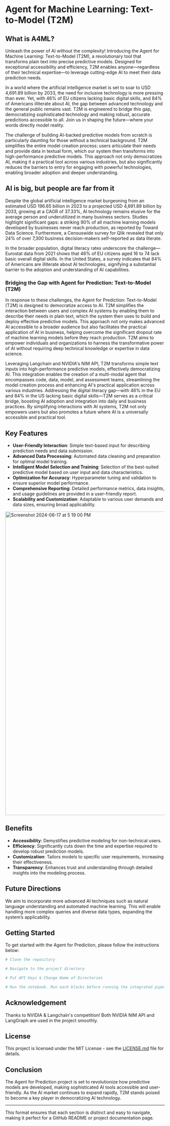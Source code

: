 # Agent for Machine Learning: Text-to-Model (T2M)

## What is A4ML? 
Unleash the power of AI without the complexity! Introducing the Agent for Machine Learning: Text-to-Model (T2M), a revolutionary tool that transforms plain text into precise predictive models. Designed for exceptional accessibility and efficiency, T2M enables anyone—regardless of their technical expertise—to leverage cutting-edge AI to meet their data prediction needs.

In a world where the artificial intelligence market is set to soar to USD 4,691.89 billion by 2033, the need for inclusive technology is more pressing than ever. Yet, with 46% of EU citizens lacking basic digital skills, and 84% of Americans illiterate about AI, the gap between advanced technology and the general public remains vast. T2M is engineered to bridge this gap, democratizing sophisticated technology and making robust, accurate predictions accessible to all. Join us in shaping the future—where your words directly model reality.

The challenge of building AI-backed predictive models from scratch is particularly daunting for those without a technical background. T2M simplifies the entire model creation process: users articulate their needs and provide data in textual form, which our system then transforms into high-performance predictive models. This approach not only democratizes AI, making it a practical tool across various industries, but also significantly reduces the barriers to entry for engaging with powerful technologies, enabling broader adoption and deeper understanding. 

## AI is big, but people are far from it

Despite the global artificial intelligence market burgeoning from an estimated USD 196.65 billion in 2023 to a projected USD 4,691.89 billion by 2033, growing at a CAGR of 37.33%, AI technology remains elusive for the average person and underutilized in many business sectors. Studies highlight significant gaps: a striking 90% of all machine learning models developed by businesses never reach production, as reported by Toward Data Science. Furthermore, a Censuswide survey for Qlik revealed that only 24% of over 7,300 business decision-makers self-reported as data literate. 

In the broader population, digital literacy rates underscore the challenge—Eurostat data from 2021 shows that 46% of EU citizens aged 16 to 74 lack basic overall digital skills. In the United States, a survey indicates that 84% of Americans are illiterate about AI technologies, signifying a substantial barrier to the adoption and understanding of AI capabilities.

### Bridging the Gap with Agent for Prediction: Text-to-Model (T2M)

In response to these challenges, the Agent for Prediction: Text-to-Model (T2M) is designed to democratize access to AI. T2M simplifies the interaction between users and complex AI systems by enabling them to describe their needs in plain text, which the system then uses to build and deploy effective predictive models. This approach not only makes advanced AI accessible to a broader audience but also facilitates the practical application of AI in business, helping overcome the significant dropout rate of machine learning models before they reach production. T2M aims to empower individuals and organizations to harness the transformative power of AI without requiring deep technical knowledge or expertise in data science.

Leveraging Langchain and NVIDIA's NIM API, T2M transforms simple text inputs into high-performance predictive models, effectively democratizing AI. This integration enables the creation of a multi-modal agent that encompasses code, data, model, and assessment teams, streamlining the model creation process and enhancing AI's practical application across various industries. Addressing the digital literacy gap—with 46% in the EU and 84% in the US lacking basic digital skills—T2M serves as a critical bridge, boosting AI adoption and integration into daily and business practices. By simplifying interactions with AI systems, T2M not only empowers users but also promotes a future where AI is a universally accessible and practical tool.

## Key Features
- **User-Friendly Interaction**: Simple text-based input for describing prediction needs and data submission.
- **Advanced Data Processing**: Automated data cleaning and preparation for optimal model training.
- **Intelligent Model Selection and Training**: Selection of the best-suited predictive model based on user input and data characteristics.
- **Optimization for Accuracy**: Hyperparameter tuning and validation to ensure superior model performance.
- **Comprehensive Reporting**: Detailed performance metrics, data insights, and usage guidelines are provided in a user-friendly report.
- **Scalability and Customization**: Adaptable to various user demands and data sizes, ensuring broad applicability.

<img width="960" alt="Screenshot 2024-06-17 at 5 19 00 PM" src="https://github.com/Xisen-Wang/agent_for_prediction/assets/118058822/f892c9eb-e57a-44f5-9cc7-43797d17c99f">

## Benefits
- **Accessibility**: Demystifies predictive modeling for non-technical users.
- **Efficiency**: Significantly cuts down the time and expertise required to develop robust prediction models.
- **Customization**: Tailors models to specific user requirements, increasing their effectiveness.
- **Transparency**: Enhances trust and understanding through detailed insights into the modeling process.

## Future Directions
We aim to incorporate more advanced AI techniques such as natural language understanding and automated machine learning. This will enable handling more complex queries and diverse data types, expanding the system’s applicability.

## Getting Started
To get started with the Agent for Prediction, please follow the instructions below:

```bash
# Clone the repository

# Navigate to the project directory

# Put API Keys & Change Name of Directories

# Run the notebook. Run each blocks before running the integrated pipeline in the end.
```

## Acknowledgement
Thanks to NVIDIA & Langchain's competition! Both NVIDIA NIM API and LangGraph are used in the project smoothly. 

## License
This project is licensed under the MIT License - see the [LICENSE.md](LICENSE.md) file for details.

## Conclusion
The Agent for Prediction project is set to revolutionize how predictive models are developed, making sophisticated AI tools accessible and user-friendly. As the AI market continues to expand rapidly, T2M stands poised to become a key player in democratizing AI technology.

---

This format ensures that each section is distinct and easy to navigate, making it perfect for a GitHub README or project documentation page.
